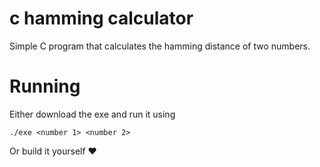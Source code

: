 # c hamming calculator
Simple C program that calculates the hamming distance of two numbers.

# Running
Either download the exe and run it using
```
./exe <number 1> <number 2>
```
Or build it yourself ❤️
